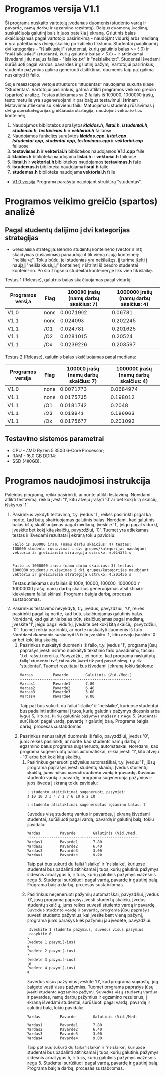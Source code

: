 # Programos versija V1.1
Ši programa nuskaito vartotojų įvedamus duomenis (studento vardą ir pavardę, namų darbų ir egzamino rezultatą). Baigus duomenų įvedimą, suskaičiuoja galutinį balą ir juos pateikia į ekraną. Galutinis balas skaičiuojamas pagal vartotojo pasirinkimą - naudojant vidurkį arba medianą ir yra pateikiamas dviejų skaičių po kablelio tikslumu. Studentai padalinami į dvi kategorijas - "išlaikiusieji" (studentai, kurių galutinis balas >= 5.0) ir "neišlaikiusieji" (studentai, kurių galutinis balas < 5.0) - ir atitinkamai išvedami į du naujus failus - "islaike.txt" ir "neislaike.txt". Studentai išvedami surūšiuoti pagal vardus, pavardes ir galutinį pažymį. Vartotojui pasirinkus, studento pažymius galima generuoti atsitiktinai, duomenis taip pat galima nuskaityti iš failo.

Šioje realizacijoje vietoje struktūros "studentas" naudojama sukurta klasė "Studentas". Vartotojui pasirinkus, galima atlikti programos veikimo greičio (spartos) analizę. Testas atliekamas su 2 failais iš 100000, 1000000 įrašų, testo metu jie yra sugeneruojami ir pasibaigus testavimui ištrinami. Matavimai atliekami su kiekvienu failu. Matuojamas: studentų rūšiavimas į dvi grupes/kategorijas greičiausia strategija, naudojant vektorio tipo konteinerį.

1. Naudojamos bibliotekos aprašytos ***klaidos.h***, ***listai.h***, ***lstudentai.h***, ***studentai.h***, ***testavimas.h*** ir ***vektoriai.h*** failuose
2. Naudojamos funkcijos surašytos ***klaidos.cpp***, ***listai.cpp***, ***lstudentai.cpp***, ***studentai.cpp***, ***testavimas.cpp*** ir ***vektoriai.cpp*** failuose
3. **testavimas.h** ir **vektoriai.h** bibliotekos naudojamos **V1.1.cpp** faile
4. **klaidos.h** biblioteka naudojama **listai.h** ir **vektoriai.h** failuose
5. **listai.h** ir **vektoriai.h** bibliotekos naudojamos **testavimas.h** faile
6. **lstudentas.h** biblioteka naudojama **listai.h** faile
7. **studentas.h** biblioteka naudojama **vektoriai.h** faile

* [V1.0 versija](https://github.com/misi6670/Objektinis-programavimas/releases/tag/V1.0) 
Programa parašyta naudojant struktūrą "studentas".

# Programos veikimo greičio (spartos) analizė
## Pagal studentų dalijimo į dvi kategorijas strategijas
* Greičiausia strategija: Bendro studentų konteinerio (vector ir list) skaidymas (rūšiavimas) panaudojant tik vieną naują konteinerį: "neišlaikę". Tokiu būdu, jei studentas yra neišlaikęs, jį turime įkelti į naująjį "neišlaikiusiųjų" konteinerį ir ištrinti iš bendro studentai konteinerio. Po šio žingsnio studentai konteineryje liks vien tik išlaikę.

Testas 1 (Release), galutinis balas skaičiuojamas pagal vidurkį:

| Programos versija | Flag | 100000 įrašų (namų darbų skaičius: 7) | 1000000 įrašų (namų darbų skaičius: 4) |
| ---------- | ---- | ---------------- | ------------- |
| V1.0 | none | 0.0071902 | 0.06781 |
| V1.1 | none | 0.024098 | 0.202245 |
| V1.1 | /O1 | 0.024781 | 0.201625 |
| V1.1 | /O2 | 0.0281015 | 0.20524 |
| V1.1 | /Ox | 0.0239226 | 0.203597 |


Testas 2 (Release), galutinis balas skaičiuojamas pagal medianą:

| Programos versija | Flag | 100000 įrašų (namų darbų skaičius: 7) | 1000000 įrašų (namų darbų skaičius: 4) |
| ---------- | -----| --------------- | ------------- |
| V1.0 | none | 0.0071773 | 0.0684974 |
| V1.1 | none | 0.0175735 | 0.198012 |
| V1.1 | /O1 | 0.0181742 | 0.2048 |
| V1.1 | /O2 | 0.018943 | 0.196963 |
| V1.1 | /Ox | 0.0175677 | 0.201092 |

## Testavimo sistemos parametrai

* CPU -	AMD Ryzen 5 3500 6-Core Processor;
* RAM - 16,0 GB DDR4;
* SSD (480GB).

# Programos naudojimosi instrukcija
Paleidus programą, reikia pasirinkti, ar norite atlikti testavimą.
Norėdami atlikti testavimą, reikia įvesti '1', kitu atveju įrašyti '0' ar bet kokį kitą skaičių, išskyrus '1'.
<ol>
<li> Pasirinkus vykdyti testavimą, t.y. įvedus '1', reikės pasirinkti pagal ką norite, kad būtų skaičiuojamas galutinis balas.
Norėdami, kad galutinis balas būtų skaičiuojamas pagal medianą, įveskite '1', jeigu pagal vidurkį, įveskite bet kokį kitą skaičių, pavyzdžiui, '0'. 
Tuomet yra atliekamas testas ir išvedami rezultatai į ekraną tokiu pavidalu:

```
Failo is 100000 irasu (namu darbu skaicius: 8) testas:
100000 studentu rusiavimas i dvi grupes/kategorijas naudojant vektoriu ir greiciausia strategija uztruko: 0.024373 s


Failo is 1000000 irasu (namu darbu skaicius: 3) testas:
1000000 studentu rusiavimas i dvi grupes/kategorijas naudojant vektoriu ir greiciausia strategija uztruko: 0.201436 s
```

Testas atliekamas su failais iš 1000, 10000, 100000, 1000000 ir 10000000 įrašų, namų darbų skaičius generuojamas atsitiktinai ir kiekvienam failui skiriasi.
Programa baigia darbą, procesas sustabdomas. </li>

<li> Pasirinkus testavimo nevykdyti, t.y. įvedus, pavyzdžiui, '0', reikės pasirinkti pagal ką norite, kad būtų skaičiuojamas galutinis balas.
Norėdami, kad galutinis balas būtų skaičiuojamas pagal medianą, įveskite '1', jeigu pagal vidurkį, įveskite bet kokį kitą skaičių, pavyzdžiui, '0'. 
Tuomet reikia pasirinkti, ar norite nuskaityti duomenis iš failo. Norėdami duomenis nuskaityti iš failo įveskite '1', kitu atveju įveskite '0' ar bet kokį kitą skaičių.
<ol>
<li> Pasirinkus nuskaityti duomenis iš failo, t.y. įvedus '1', programa jūsų paprašys įvesti norimo nuskaityti tekstinio failo pavadinimą, tačiau '.txt' rašyti nereikia. Pavyzdžiui, jei norite, kad programa nuskaitytų failą 'studentai.txt', tai reikia įvesti tik patį pavadinimą, t.y. tik 'studentai'.
Tuomet rezultatai bus išvedami į ekraną tokiu šablonu:

```
Vardas         Pavarde        Galutinis (Vid./Med.)
---------------------------------------------------
Vardas1        Pavarde1       7.80
Vardas2        Pavarde2       6.40
Vardas3        Pavarde3       3.00
Vardas4        Pavarde4       9.00
```

Taip pat bus sukurti du failai 'islaike' ir 'neislaike', kuriuose studentai bus padalinti atitinkamai į tuos, kurių galutinis pažymys didesnis arba lygus 5, ir tuos, kurių galutinis pažymys mažesnis negu 5. Studentai surūšiuoti pagal vardą, pavardę ir galutinį balą. Programa baigia darbą, procesas sustabdomas.
</li>
<li> Pasirinkus nenuskaityti duomenis iš failo, pavyzdžiui, įvedus '0', jums reikės pasirinkti, ar norite, kad studento namų darbų ir egzamino balus programa sugeneruotų automatiškai. Norėdami, kad programa sugeneruotų balus automatiškai, reikia įvesti '1', kitu atveju - '0' arba bet kokį kitą skaičių. 
<ol>
<li> Pasirinkus generuoti pažymius automatiškai, t.y. įvedus '1', jūsų programa paprašys įvesti studentų skaičių. Įvedus studentų skaičių, jums reikės suvesti studento vardą ir pavardę. Suvedus studento vardą ir pavardę, programa sugeneruoja pažymius ir juos išveda į ekraną tokiu pavidalu:

```
1 studento atsitiktinai sugeneruoti pazymiai:
3 10 10 3 3 4 7 1 7 6 10 6 2 10

1 studento atsitiktinai sugeneruotas egzamino balas: 7
```
Suvedus visų studentų vardus ir pavardes, į ekraną išvedami studentai, surūšiuoti pagal vardą, pavardę ir galutinį balą, tokiu pavidalu:

```
Vardas         Pavarde        Galutinis (Vid./Med.)
---------------------------------------------------
Vardas1        Pavarde1       7.80
Vardas2        Pavarde2       6.40
Vardas3        Pavarde3       3.00
Vardas4        Pavarde4       9.00
```

Taip pat bus sukurti du failai 'islaike' ir 'neislaike', kuriuose studentai bus padalinti atitinkamai į tuos, kurių galutinis pažymys didesnis arba lygus 5, ir tuos, kurių galutinis pažymys mažesnis negu 5. Studentai surūšiuoti pagal vardą, pavardę ir galutinį balą. Programa baigia darbą, procesas sustabdomas.
</li>
<li> Pasirinkus negeneruoti pažymių automatiškai, pavyzdžiui, įvedus '0', jūsų programa paprašys įvesti studentų skaičių. Įvedus studentų skaičių, jums reikės suvesti studento vardą ir pavardę. Suvedus studento vardą ir pavardę, programa jūsų paprašys suvesti studento pažymius, kai įvesite bent vieną pažymį, programa jums parašys kiek pažymių jau įvedėte, pavyzdžiui:

```
 Iveskite 1 studento pazymius, suvedus visus pazymius irasykite 0
5
Ivedete 1 pazymi(-ius)
6
Ivedete 2 pazymi(-ius)
7
Ivedete 3 pazymi(-ius)
10
Ivedete 4 pazymi(-ius)
0
```

Suvedus visus pažymius įveskite '0', kad programa suprastų, jog baigėte vesti visus pažymius. Tuomet programa paprašys jūsų įvesti studento egzamino pažymį. Suvedus visų studentų vardus ir pavardes, namų darbų pažymius ir egzamino rezultatus, į ekraną išvedami studentai, surūšiuoti pagal vardą, pavardę ir galutinį balą, tokiu pavidalu:

```
Vardas         Pavarde        Galutinis (Vid./Med.)
---------------------------------------------------
Vardas1        Pavarde1       7.80
Vardas2        Pavarde2       6.40
Vardas3        Pavarde3       3.00
Vardas4        Pavarde4       9.00
```

Taip pat bus sukurti du failai 'islaike' ir 'neislaike', kuriuose studentai bus padalinti atitinkamai į tuos, kurių galutinis pažymys didesnis arba lygus 5, ir tuos, kurių galutinis pažymys mažesnis negu 5. Studentai surūšiuoti pagal vardą, pavardę ir galutinį balą. Programa baigia darbą, procesas sustabdomas. </li>
</ol>
</li>
</ol>
</li>
</ol>
